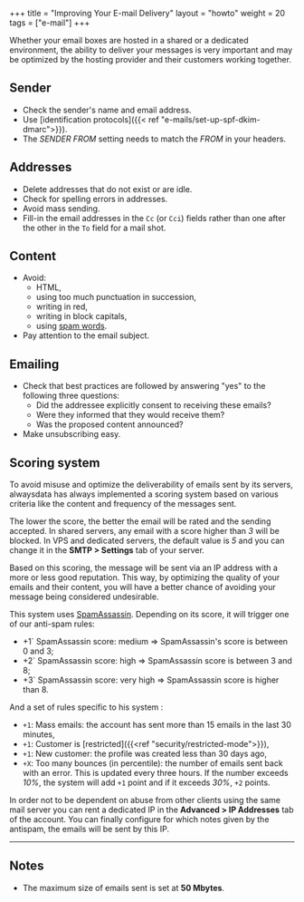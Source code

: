 +++
title = "Improving Your E-mail Delivery"
layout = "howto"
weight = 20
tags = ["e-mail"]
+++

Whether your email boxes are hosted in a shared or a dedicated environment, the ability to deliver your messages is very important and may be optimized by the hosting provider and their customers working together.

## Sender

- Check the sender's name and email address.
- Use [identification protocols]({{< ref "e-mails/set-up-spf-dkim-dmarc">}}).
- The *SENDER FROM* setting needs to match the *FROM* in your headers.

## Addresses

- Delete addresses that do not exist or are idle.
- Check for spelling errors in addresses.
- Avoid mass sending.
- Fill-in the email addresses in the `Cc` (or `Cci`) fields rather than one after the other in the `To` field for a mail shot.

## Content

- Avoid:
    - HTML,
    - using too much punctuation in succession,  
    - writing in red,
    - writing in block capitals,
    - using [spam words](https://blog.hubspot.com/blog/tabid/6307/bid/30684/The-Ultimate-List-of-Email-SPAM-Trigger-Words.aspx).
- Pay attention to the email subject.

## Emailing

- Check that best practices are followed by answering "yes" to the following three questions:
    - Did the addressee explicitly consent to receiving these emails?
    - Were they informed that they would receive them?
    - Was the proposed content announced?
- Make unsubscribing easy.

## Scoring system

To avoid misuse and optimize the deliverability of emails sent by its servers, alwaysdata has always implemented a scoring system based on various criteria like the content and frequency of the messages sent.

The lower the score, the better the email will be rated and the sending accepted. In shared servers, any email with a score higher than _3_ will be blocked. In VPS and dedicated servers, the default value is _5_ and you can change it in the **SMTP > Settings** tab of your server.

Based on this scoring, the message will be sent via an IP address with a more or less good reputation. This way, by optimizing the quality of your emails and their content, you will have a better chance of avoiding your message being considered undesirable.

This system uses [SpamAssassin](https://spamassassin.apache.org/). Depending on its score, it will trigger one of our anti-spam rules:

- +1` SpamAssassin score: medium => SpamAssassin's score is between 0 and 3;
- +2` SpamAssassin score: high => SpamAssassin score is between 3 and 8;
- +3` SpamAssassin score: very high => SpamAssassin score is higher than 8.

And a set of rules specific to his system :

- `+1`: Mass emails: the account has sent more than 15 emails in the last 30 minutes,
- `+1`: Customer is [restricted]({{<ref "security/restricted-mode">}}),
- `+1`: New customer: the profile was created less than 30 days ago,
- `+X`: Too many bounces (in percentile): the number of emails sent back with an error. This is updated every three hours. If the number exceeds *10%*, the system will add `+1` point and if it exceeds *30%*, `+2` points.

In order not to be dependent on abuse from other clients using the same mail server you can rent a dedicated IP in the **Advanced > IP Addresses** tab of the account. You can finally configure for which notes given by the antispam, the emails will be sent by this IP.

---

## Notes

- The maximum size of emails sent is set at **50 Mbytes**.
